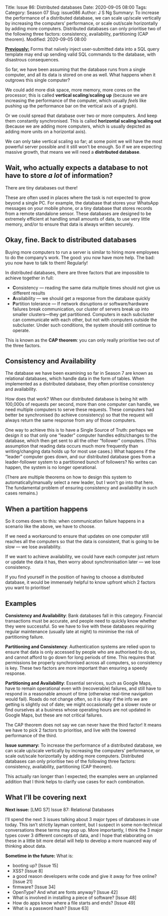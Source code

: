 Title: Issue 86: Distributed databases
Date: 2020-09-05 08:00
Tags: 
Category: Season 07
Slug: issue086
Author: J S Ng
Summary: To increase the performance of a distributed database, we can scale up/scale vertically by increasing the computers’ performance, or scale out/scale horizontally by adding more computers. Distributed databases can only prioritise two of the following three factors: consistency, availability, partitioning (CAP theorem).
Modified: 2020-09-05 08:00

[**Previously:**](https://buttondown.email/laymansguide/archive/) Forms that naïvely inject user-submitted data into a SQL query template may end up sending valid SQL commands to the database, with disastrous consequences.

So far, we have been assuming that the database runs from a single computer, and all its data is stored on one as well. What happens when it outgrows this single computer?

We could add more disk space, more memory, more cores on the processor; this is called **vertical scaling**/**scaling up** (because we are increasing the performance of the computer, which usually *feels* like pushing up the performance bar on the vertical axis of a graph).

Or we could spread that database over two or more computers. And keep them constantly synchronised. This is called **horizontal scaling**/**scaling out** (because we are adding more computers, which is usually depicted as adding more units on a horizontal axis).

We can only take vertical scaling so far; at some point we will have the most powerful server possible and it still won’t be enough. So if we are expecting massive growth, that means we will need a **distributed database**.

## Wait, who actually expects a database to not have to store *a lot* of information?

There are tiny databases out there!

These are often used in places where the task is not expected to grow beyond a single PC. For example, the database that stores your WhatsApp messages on your mobile phone, or a tiny database that stores records from a remote standalone sensor. These databases are designed to be extremely efficient at handling small amounts of data, to use very little memory, and/or to ensure that data is always written securely.

## Okay, fine. Back to distributed databases

Buying more computers to run a server is similar to hiring more employees to do the company’s work. The good: you now have more help. The bad: you now have to talk to them! Regularly!

In distributed databases, there are three factors that are impossible to achieve together in full:

- **C**onsistency — reading the same data multiple times should not give us different results
- **A**vailability — we should get a response from the database quickly
- **P**artition tolerance — If network disruptions or software/hardware failures break communication, our cluster of servers break up into smaller clusters—they get partitioned. Computers in each subcluster can communicate with each other, but not with computers outside the subcluster. Under such conditions, the system should still continue to operate.

This is known as the **CAP theorem**: you can only really prioritise two out of the three factors.

## Consistency and Availability

The database we have been examining so far in Season 7 are known as relational databases, which handle data in the form of tables. When implemented as a distributed database, they often prioritise consistency and availability.

How does that work? When our distributed database is being hit with 100,000s of requests per second, more than one computer can handle, we need multiple computers to serve these requests. These computers had better be synchronised (to achieve consistency) so that the request will always return the same response from any of those computers.

One way to achieve this is to have a Single Source of Truth: perhaps we design it so that only one “leader” computer handles edits/changes to the database, which then get sent to all the other “follower” computers. (This assumption that reading data occurs much more frequently than writing/changing data holds up for most use cases.) What happens if the “leader” computer goes down, and our distributed database goes from a leader-follower system to a partitioned bunch of followers? No writes can happen, the system is no longer operational.

(There are multiple theorems on how to design this system to automatically/manually select a new leader, but I won’t go into that here. The fundamental problem of ensuring consistency and availability in such cases remains.)

## When a partition happens

So it comes down to this: when communication failure happens in a scenario like the above, we have to choose.

If we need a workaround to ensure that updates on one computer still reaches all the computers so that the data is consistent, that is going to be slow — we lose availability.

If we want to achieve availability, we could have each computer just return or update the data it has, then worry about synchronisation later — we lose consistency.

If you find yourself in the position of having to choose a distributed database, it would be immensely helpful to know upfront which 2 factors you want to prioritise!

## Examples

**Consistency and Availability**: Bank databases fall in this category. Financial transactions must be accurate, and people need to quickly know whether they were successful. So we have to live with these databases requiring regular maintenance (usually late at night) to minimise the risk of partitioning failure.

**Partitioning and Consistency**: Authentication systems are relied upon to ensure that data is only accessed by people who are authorised to do so, and cannot afford to go down for long periods of time. This requires that permissions be properly synchronised across all computers, so consistency is key. These two factors are more important than ensuring a speedy response.

**Partitioning and Availability**: Essential services, such as Google Maps, have to remain operational even with (recoverable) failures, and still have to respond in a reasonable amount of time (otherwise real-time navigation would fail). Roads do not change often, so it is okay if the info we are getting is slightly out of date; we might occasionally get a slower route or find ourselves at a business whose operating hours are not updated in Google Maps, but these are not critical failures.

The CAP theorem does not say we can never have the third factor! It means we have to pick 2 factors to prioritise, and live with the lowered performance of the third.

**Issue summary:** To increase the performance of a distributed database, we can scale up/scale vertically by increasing the computers’ performance, or scale out/scale horizontally by adding more computers. Distributed databases can only prioritise two of the following three factors: consistency, availability, partitioning (CAP theorem).

This actually ran longer than I expected; the examples were an unplanned addition that I think helps to clarify use cases for each combination.

## What I’ll be covering next

**Next issue:** [LMG S7] Issue 87: Relational Databases

I’ll spend the next 3 issues talking about 3 major types of databases in use today. This isn’t strictly layman content, but I suspect in some non-technical conversations these terms may pop up. More importantly, I think the 3 major types cover 3 different concepts of data, and I hope that elaborating on these in a little bit more detail will help to develop a more nuanced way of thinking about data.

**Sometime in the future:** What is:

- booting up? [Issue 15]
- XSS? [Issue 8]
- a good reason developers write code and give it away for free online? [Issue 21]
- firmware? [Issue 34]
- OpenType? And what are fonts anyway? [Issue 42]
- What is involved in installing a piece of software? [Issue 48]
- How do apps know where a file starts and ends? [Issue 49]
- What is a password hash? [Issue 63]

